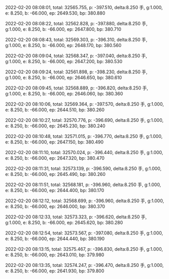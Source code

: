 2022-02-20 08:08:01, total: 32565.755, p: -397.510, delta:8.250 手, g:1.000, e: 8.250, b: -66.000, ep: 2649.530, bp: 380.880

2022-02-20 08:08:22, total: 32562.828, p: -397.880, delta:8.250 手, g:1.000, e: 8.250, b: -66.000, ep: 2647.800, bp: 380.710

2022-02-20 08:08:43, total: 32569.303, p: -396.310, delta:8.250 手, g:1.000, e: 8.250, b: -66.000, ep: 2648.170, bp: 380.560

2022-02-20 08:09:04, total: 32568.347, p: -397.040, delta:8.250 手, g:1.000, e: 8.250, b: -66.000, ep: 2647.200, bp: 380.530

2022-02-20 08:09:24, total: 32561.898, p: -398.230, delta:8.250 手, g:1.000, e: 8.250, b: -66.000, ep: 2646.650, bp: 380.610

2022-02-20 08:09:45, total: 32568.889, p: -396.820, delta:8.250 手, g:1.000, e: 8.250, b: -66.000, ep: 2646.060, bp: 380.360

2022-02-20 08:10:06, total: 32569.364, p: -397.570, delta:8.250 手, g:1.000, e: 8.250, b: -66.000, ep: 2644.510, bp: 380.260

2022-02-20 08:10:27, total: 32570.776, p: -396.690, delta:8.250 手, g:1.000, e: 8.250, b: -66.000, ep: 2645.230, bp: 380.240

2022-02-20 08:10:48, total: 32571.015, p: -396.770, delta:8.250 手, g:1.000, e: 8.250, b: -66.000, ep: 2647.150, bp: 380.490

2022-02-20 08:11:10, total: 32570.024, p: -396.440, delta:8.250 手, g:1.000, e: 8.250, b: -66.000, ep: 2647.320, bp: 380.470

2022-02-20 08:11:31, total: 32573.139, p: -396.590, delta:8.250 手, g:1.000, e: 8.250, b: -66.000, ep: 2645.490, bp: 380.260

2022-02-20 08:11:51, total: 32568.181, p: -396.960, delta:8.250 手, g:1.000, e: 8.250, b: -66.000, ep: 2644.400, bp: 380.170

2022-02-20 08:12:12, total: 32568.699, p: -396.960, delta:8.250 手, g:1.000, e: 8.250, b: -66.000, ep: 2646.000, bp: 380.370

2022-02-20 08:12:33, total: 32573.323, p: -396.620, delta:8.250 手, g:1.000, e: 8.250, b: -66.000, ep: 2645.620, bp: 380.280

2022-02-20 08:12:54, total: 32573.567, p: -397.080, delta:8.250 手, g:1.000, e: 8.250, b: -66.000, ep: 2644.440, bp: 380.190

2022-02-20 08:13:15, total: 32575.467, p: -396.830, delta:8.250 手, g:1.000, e: 8.250, b: -66.000, ep: 2643.010, bp: 379.980

2022-02-20 08:13:35, total: 32574.247, p: -396.470, delta:8.250 手, g:1.000, e: 8.250, b: -66.000, ep: 2641.930, bp: 379.800